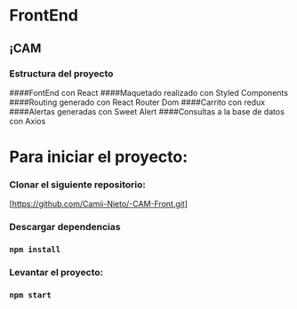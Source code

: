 # FrontEnd
## ¡CAM

### Estructura del proyecto

####FontEnd con React
####Maquetado realizado con Styled Components 
####Routing generado con React Router Dom
####Carrito con redux
####Alertas generadas con Sweet Alert
####Consultas a la base de datos con Axios

# Para iniciar el proyecto:

### Clonar el siguiente repositorio:

[https://github.com/Camii-Nieto/-CAM-Front.git]

### Descargar dependencias

### `npm install`

### Levantar el proyecto:

### `npm start`

